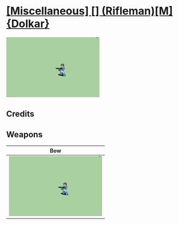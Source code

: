 # [\[Miscellaneous\] \[\] \(Rifleman\)\[M\]{Dolkar}](./)

<img src="./5.%20Bow%20(Gun)/Bow_000.png" alt="[Miscellaneous] [] (Rifleman)[M]{Dolkar} standing" />

## Credits



## Weapons


|Bow |
|  :---: |
| <img alt="Bow animation" src="./5.%20Bow%20(Gun)/Bow.gif" /> |
